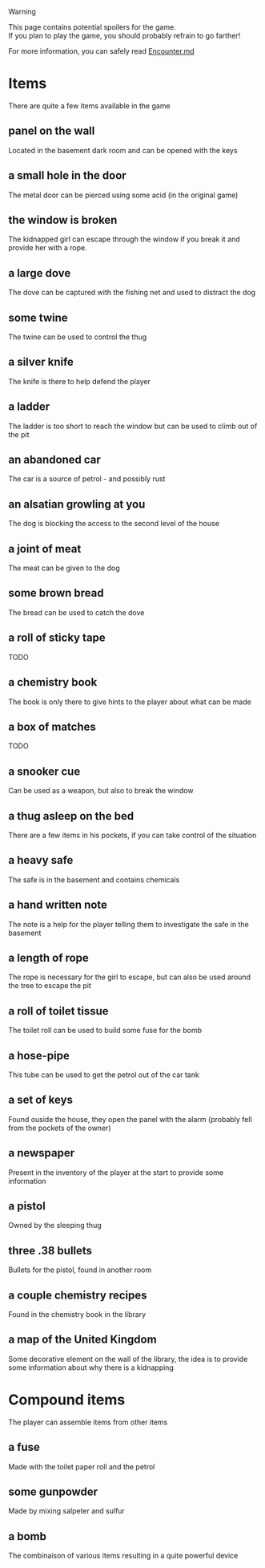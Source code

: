 > [!WARNING]  
> This page contains potential spoilers for the game.  
> If you plan to play the game, you should probably refrain to go farther!
>
> For more information, you can safely read [Encounter.md](../Encounter.md)

# Items
There are quite a few items available in the game 

## panel on the wall         
Located in the basement dark room and can be opened with the keys

## a small hole in the door     
The metal door can be pierced using some acid (in the original game)

## the window is broken
The kidnapped girl can escape through the window if you break it and provide her with a rope.

## a large dove
The dove can be captured with the fishing net and used to distract the dog 

## some twine                         
The twine can be used to control the thug

## a silver knife
The knife is there to help defend the player

## a ladder
The ladder is too short to reach the window but can be used to climb out of the pit

## an abandoned car
The car is a source of petrol - and possibly rust

## an alsatian growling at you
The dog is blocking the access to the second level of the house

## a joint of meat
The meat can be given to the dog

## some brown bread                   
The bread can be used to catch the dove

## a roll of sticky tape
TODO

## a chemistry book
The book is only there to give hints to the player about what can be made

## a box of matches
TODO

## a snooker cue                      
Can be used as a weapon, but also to break the window

## a thug asleep on the bed           
There are a few items in his pockets, if you can take control of the situation

## a heavy safe                       
The safe is in the basement and contains chemicals

## a hand written note                     
The note is a help for the player telling them to investigate the safe in the basement

## a length of rope                   
The rope is necessary for the girl to escape, but can also be used around the tree to escape the pit

## a roll of toilet tissue            
The toilet roll can be used to build some fuse for the bomb

## a hose-pipe                        
This tube can be used to get the petrol out of the car tank

## a set of keys 
Found ouside the house, they open the panel with the alarm (probably fell from the pockets of the owner)                     

## a newspaper                        
Present in the inventory of the player at the start to provide some information

## a pistol                           
Owned by the sleeping thug

## three .38 bullets                  
Bullets for the pistol, found in another room

## a couple chemistry recipes         
Found in the chemistry book in the library

## a map of the United Kingdom        
Some decorative element on the wall of the library, the idea is to provide some information about why there is a kidnapping

# Compound items
The player can assemble items from other items
## a fuse                             
Made with the toilet paper roll and the petrol

## some gunpowder
Made by mixing salpeter and sulfur                     

## a bomb                             
The combinaison of various items resulting in a quite powerful device
